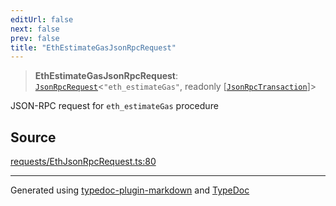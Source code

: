 ```yaml
---
editUrl: false
next: false
prev: false
title: "EthEstimateGasJsonRpcRequest"
---
```


> **EthEstimateGasJsonRpcRequest**: [`JsonRpcRequest`](/reference/tevm/jsonrpc/type-aliases/jsonrpcrequest/)\<`"eth_estimateGas"`, readonly [[`JsonRpcTransaction`](/reference/tevm/procedures-types/type-aliases/jsonrpctransaction/)]\>

JSON-RPC request for `eth_estimateGas` procedure

## Source

[requests/EthJsonRpcRequest.ts:80](https://github.com/evmts/tevm-monorepo/blob/main/packages/procedures-types/src/requests/EthJsonRpcRequest.ts#L80)

***
Generated using [typedoc-plugin-markdown](https://www.npmjs.com/package/typedoc-plugin-markdown) and [TypeDoc](https://typedoc.org/)
